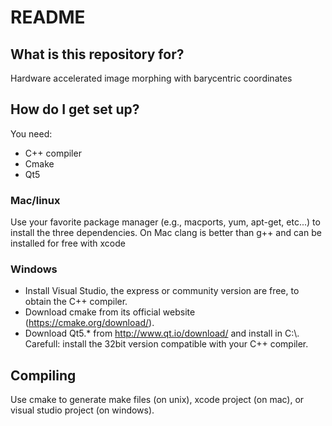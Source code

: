 # README #

## What is this repository for? ##

Hardware accelerated image morphing with barycentric coordinates

## How do I get set up? ##

You need:

* C++ compiler
* Cmake
* Qt5

### Mac/linux

Use your favorite package manager (e.g., macports, yum, apt-get, etc...) to install the three dependencies. 
On Mac clang is better than g++ and can be installed for free with xcode

### Windows

* Install Visual Studio, the express or community version are free, to obtain the C++ compiler. 
* Download cmake from its official website (https://cmake.org/download/).
* Download Qt5.* from http://www.qt.io/download/ and install in C:\\. Carefull: install the 32bit version compatible with your C++ compiler.

## Compiling
Use cmake to generate make files (on unix), xcode project (on mac), or visual studio project (on windows).